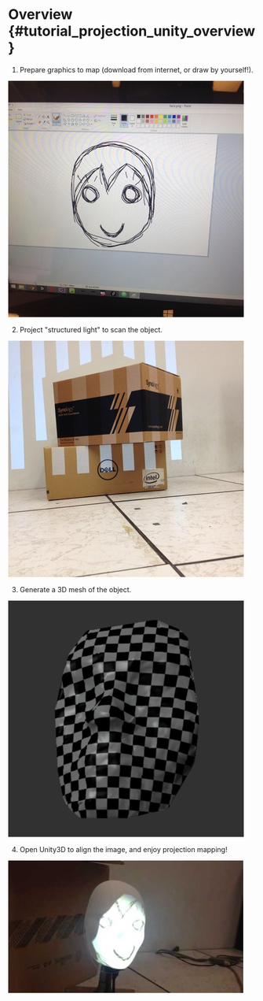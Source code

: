 Overview {#tutorial_projection_unity_overview}
========

1. Prepare graphics to map (download from internet, or draw by yourself!).

![](img/paint.png)

2. Project "structured light" to scan the object.

![](img/structured.png)

3. Generate a 3D mesh of the object.

![](img/mesh.png)

4. Open Unity3D to align the image, and enjoy projection mapping!

![](img/blinkThumbnail.png)
